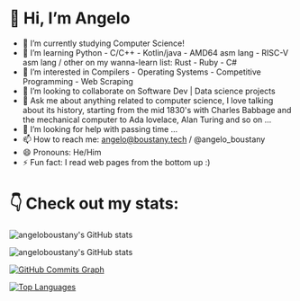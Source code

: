 # 👋 Hi, I’m Angelo

- 🔭 I’m currently studying Computer Science!
- 🌱 I’m learning Python - C/C++ - Kotlin/java - AMD64 asm lang - RISC-V asm lang / other on my wanna-learn list: Rust - Ruby - C#
- 👀 I’m interested in Compilers - Operating Systems - Competitive Programming - Web Scraping
- 👯 I’m looking to collaborate on Software Dev | Data science projects
- 💬 Ask me about anything related to computer science, I love talking about its history, starting from the mid 1830's with Charles Babbage and the mechanical computer to Ada lovelace, Alan Turing and so on ...
- 🤔 I’m looking for help with passing time ...
- 📫 How to reach me: angelo@boustany.tech / @angelo_boustany
- 😄 Pronouns: He/Him
- ⚡ Fun fact: I read web pages from the bottom up :)

# 👇 Check out my stats:

![angeloboustany's GitHub stats](https://github-readme-stats.vercel.app/api?username=angeloboustany&show_icons=true&theme=radical&hide_border=true")

![angeloboustany's GitHub stats](https://github-readme-streak-stats.herokuapp.com/?user=angeloboustany&stroke=e0fbfc&background=141321&ring=fe428e&fire=e9cb44&currStreakNum=e0fbfc&currStreakLabel=e9cb44&sideNums=e0fbfc&sideLabels=e0fbfc&dates=e0fbfc&hide_border=true")

<a href="http://www.github.com/angeloboustany"><img src="https://activity-graph.herokuapp.com/graph?username=angeloboustany&bg_color=141321&color=ffffff&line=fe428e&point=ffffff&area_color=1c1917&area=true&hide_border=true&custom_title=GitHub%20Commits%20Graph" alt="GitHub Commits Graph" /></a>

<a href="https://github.com/angeloboustany" align="left"><img src="https://github-readme-stats.vercel.app/api/top-langs/?username=angeloboustany&langs_count=10&title_color=fe428e&text_color=ffffff&icon_color=0891b2&bg_color=141321&hide_border=true&locale=en&custom_title=Top%20%Languages" alt="Top Languages" /></a>
